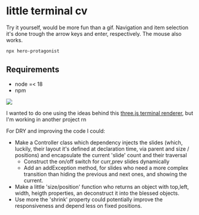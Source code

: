# little terminal cv

Try it yourself, would be more fun than a gif. Navigation and item selection
it's done trough the arrow keys and enter, respectively. The mouse also works.

```bash
npx hero-protagonist
```

## Requirements

- node =< 18
- npm

![](demo.gif)

I wanted to do one using the ideas behind this
[three.js terminal renderer](https://github.com/zz85/threejs-term), but I'm
working in another project rn

For DRY and improving the code I could:

- Make a Controller class which dependency injects the slides (which, luckily,
  their layout it's defined at declaration time, via parent and size /
  positions) and encapsulate the current 'slide' count and their traversal
  - Construct the on/off switch for curr,prev slides dynamically
  - Add an addException method, for slides who need a more complex transition
    than hiding the previous and next ones, and showing the current.
- Make a little 'size/position' function who returns an object with top,left,
  width, heigth properties, an deconstruct it into the blessed objects.
- Use more the 'shrink' property could potentially improve the responsiveness
  and depend less on fixed positions.
